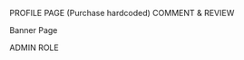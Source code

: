 <!-- CLIENT -->
PROFILE PAGE  (Purchase hardcoded)
COMMENT & REVIEW

<!-- ADMIN -->
Banner Page

<!-- SERVER -->
ADMIN ROLE
